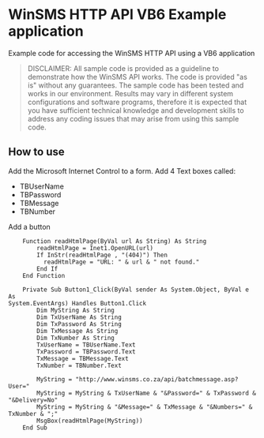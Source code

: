 # WinSMS HTTP API VB6 Example application
Example code for accessing the WinSMS HTTP API using a VB6 application

> DISCLAIMER: All sample code is provided as a guideline to demonstrate how the WinSMS API works. The code is provided "as is" without any guarantees. The sample code has been tested and works in our environment. Results may vary in different system configurations and software programs, therefore it is expected that you have sufficient technical knowledge and development skills to address any coding issues that may arise from using this sample code.

## How to use

Add the Microsoft Internet Control to a form.
Add 4 Text boxes called:

 - TBUserName
 - TBPassword
 - TBMessage
 - TBNumber
 
 Add a button

```vb.net
    Function readHtmlPage(ByVal url As String) As String
        readHtmlPage = Inet1.OpenURL(url)
        If InStr(readHtmlPage , "(404)") Then
          readHtmlPage = "URL: " & url & " not found."
        End If
    End Function
```

```vb.net
    Private Sub Button1_Click(ByVal sender As System.Object, ByVal e As
System.EventArgs) Handles Button1.Click
        Dim MyString As String
        Dim TxUserName As String
        Dim TxPassword As String
        Dim TxMessage As String
        Dim TxNumber As String
        TxUserName = TBUserName.Text
        TxPassword = TBPassword.Text
        TxMessage = TBMessage.Text
        TxNumber = TBNumber.Text

        MyString = "http://www.winsms.co.za/api/batchmessage.asp?User="
        MyString = MyString & TxUserName & "&Password=" & TxPassword &
"&Delivery=No"
        MyString = MyString & "&Message=" & TxMessage & "&Numbers=" &
TxNumber & ";"
        MsgBox(readHtmlPage(MyString))
    End Sub
```
